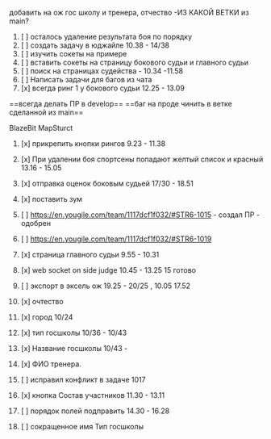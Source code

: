 добавить на ож гос школу и тренера, отчество -ИЗ КАКОЙ ВЕТКИ из main?

1. [ ] осталось удаление результата боя по порядку 
2. [ ] создать задачу в юджайле 10.38 - 14/38
3. [ ] изучить сокеты на примере
4. [ ] вставить сокеты на страницу бокового судьи и главного судьи
5. [ ] поиск на страницах судейства - 10.34 -11.58
6. [ ] Написать задачи для багов из чата
7. [x] всегда ринг 1 у бокового судьи 12.25 - 13.09 

==всегда делать ПР в develop==
==баг на проде чинить в ветке сделанной из main== 

BlazeBit MapSturct

1. [x] прикрепить кнопки рингов 9.23 - 11.38
2. [x] При удалении боя спортсены попадают желтый список и красный 13.16 - 15.05
3. [x] отправка оценок боковым судьей 17/30 - 18.51
4. [x] поставить зум

5. [ ] https://en.yougile.com/team/1117dcf1f032/#STR6-1015 - создал ПР - одобрен
6. [ ] https://en.yougile.com/team/1117dcf1f032/#STR6-1019 
7. [x]  страница главного судьи 9.55 - 10.31
8. [x] web socket on side judge 10.45 - 13.25
15
готово
1. [ ] экспорт в эксель ож 19.25 - 20/25 , 10.05 17.52
2. [x] очтество
3. [x] город  10/24
4. [x] тип госшколы 10/36 - 10/43
5. [x] Название госшколы 10/43 - 
6. [x] ФИО тренера.
7. [ ] исправил конфликт в задаче 1017 
8. [x] кнопка Состав участников 11.30 - 13.11
9. [ ] порядок полей подправить  14.30 - 16.28
10. [ ] сокращенное имя Тип госшколы


